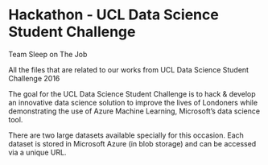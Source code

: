 # Hackathon - UCL Data Science Student Challenge

Team Sleep on The Job

All the files that are related to our works from UCL Data Science Student Challenge 2016

The goal for the UCL Data Science Student Challenge is to hack & develop an innovative data science solution to improve the lives of Londoners while demonstrating the use of Azure Machine Learning, Microsoft’s data science tool.

There are two large datasets available specially for this occasion. Each dataset is stored in Microsoft Azure (in blob storage) and can be accessed via a unique URL.
